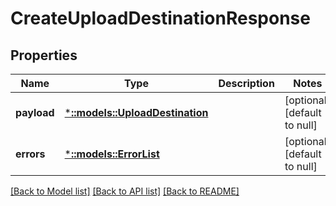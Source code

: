 # CreateUploadDestinationResponse

## Properties
Name | Type | Description | Notes
------------ | ------------- | ------------- | -------------
**payload** | [***::models::UploadDestination**](UploadDestination.md) |  | [optional] [default to null]
**errors** | [***::models::ErrorList**](ErrorList.md) |  | [optional] [default to null]

[[Back to Model list]](../README.md#documentation-for-models) [[Back to API list]](../README.md#documentation-for-api-endpoints) [[Back to README]](../README.md)


